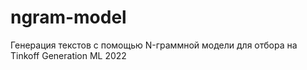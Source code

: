 # ngram-model
Генерация текстов с помощью N-граммной модели для отбора на Tinkoff Generation ML 2022
